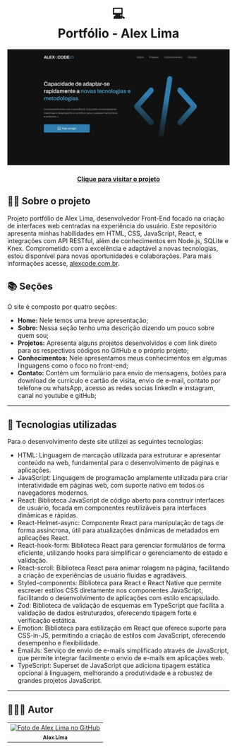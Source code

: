 <h1 align="center">
  💻<br>Portfólio - Alex Lima
</h1>

![Resultado final do projeto](src/assets/images/portfolio.jpg)

<h4 align="center"><a href="https://www.alexcode.com.br">Clique para visitar o projeto</a></h4>

## 👨‍💻 Sobre o projeto

Projeto portfólio de Alex Lima, desenvolvedor Front-End focado na criação de interfaces web centradas na experiência do usuário. Este repositório apresenta minhas habilidades em HTML, CSS, JavaScript, React, e integrações com API RESTful, além de conhecimentos em Node.js, SQLite e Knex. Comprometido com a excelência e adaptável a novas tecnologias, estou disponível para novas oportunidades e colaborações. Para mais informações acesse, <a href="https://www.alexcode.com.br">alexcode.com.br</a>.

## 📚 Seções

O site é composto por quatro seções:

- **Home:** Nele temos uma breve apresentação;
- **Sobre:** Nessa seção tenho uma descrição dizendo um pouco sobre quem sou;
- **Projetos:** Apresenta alguns projetos desenvolvidos e com link direto para os respectivos códigos no GitHub e o próprio projeto;
- **Conhecimentos:** Nele apresentamos meus conhecimentos em algumas linguagens como o foco no front-end;
- **Contato:** Contém um formulário para envio de mensagens, botões para download de currículo e cartão de visita, envio de e-mail, contato por telefone ou whatsApp, acesso as redes socias linkedIn e instagram, canal no youtube e gitHub;

---

## 💼 Tecnologias utilizadas

Para o desenvolvimento deste site utilizei as seguintes tecnologias:

- HTML: Linguagem de marcação utilizada para estruturar e apresentar conteúdo na web, fundamental para o desenvolvimento de páginas e aplicações.
- JavaScript: Linguagem de programação amplamente utilizada para criar interatividade em páginas web, com suporte nativo em todos os navegadores modernos.
- React: Biblioteca JavaScript de código aberto para construir interfaces de usuário, focada em componentes reutilizáveis para interfaces dinâmicas e rápidas.
- React-Helmet-async: Componente React para manipulação de tags <head> de forma assíncrona, útil para atualizações dinâmicas de metadados em aplicações React.
- React-hook-form: Biblioteca React para gerenciar formulários de forma eficiente, utilizando hooks para simplificar o gerenciamento de estado e validação.
- React-scroll: Biblioteca React para animar rolagem na página, facilitando a criação de experiências de usuário fluidas e agradáveis.
- Styled-components: Biblioteca para React e React Native que permite escrever estilos CSS diretamente nos componentes JavaScript, facilitando o desenvolvimento de aplicações com estilo encapsulado.
- Zod: Biblioteca de validação de esquemas em TypeScript que facilita a validação de dados estruturados, oferecendo tipagem forte e verificação estática.
- Emotion: Biblioteca para estilização em React que oferece suporte para CSS-in-JS, permitindo a criação de estilos com JavaScript, oferecendo desempenho e flexibilidade.
- EmailJs: Serviço de envio de e-mails simplificado através de JavaScript, que permite integrar facilmente o envio de e-mails em aplicações web.
- TypeScript: Superset de JavaScript que adiciona tipagem estática opcional à linguagem, melhorando a produtividade e a robustez de grandes projetos JavaScript.

---

<h2>🧑🏻‍💻 Autor</h2>

<table>
  <tr>
    <td align="center">
      <a href="https://github.com/A1exLima">
        <img src="https://avatars.githubusercontent.com/u/107078531" width="100px;" alt="Foto de Alex Lima no GitHub"/><br>
        <sub>
          <b>Alex Lima</b>
        </sub>
      </a>
    </td>
  </tr>
</table>
